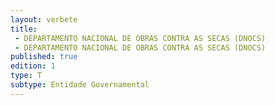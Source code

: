 ```yaml
---
layout: verbete
title:
 - DEPARTAMENTO NACIONAL DE OBRAS CONTRA AS SECAS (DNOCS)
 - DEPARTAMENTO NACIONAL DE OBRAS CONTRA AS SECAS (DNOCS)
published: true
edition: 1  
type: T
subtype: Entidade Governamental
---
```


